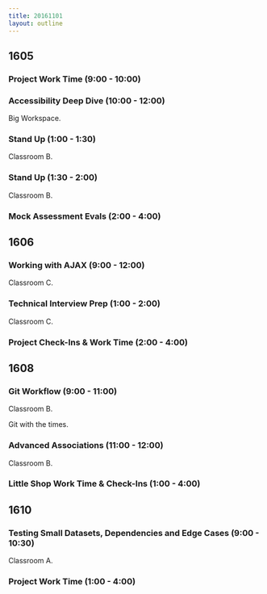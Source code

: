```yaml
---
title: 20161101
layout: outline
---
```


## 1605

### Project Work Time (9:00 - 10:00)

### Accessibility Deep Dive (10:00 - 12:00)

Big Workspace.

### Stand Up (1:00 - 1:30)

Classroom B.

### Stand Up (1:30 - 2:00)

Classroom B.

### Mock Assessment Evals (2:00 - 4:00)


## 1606

### Working with AJAX (9:00 - 12:00)

Classroom C.

### Technical Interview Prep (1:00 - 2:00)

Classroom C.

### Project Check-Ins & Work Time (2:00 - 4:00)


## 1608

### Git Workflow (9:00 - 11:00)

Classroom B.

Git with the times.

### Advanced Associations (11:00 - 12:00)

Classroom B.

### Little Shop Work Time & Check-Ins (1:00 - 4:00)


## 1610

### Testing Small Datasets, Dependencies and Edge Cases (9:00 - 10:30)

Classroom A.

### Project Work Time (1:00 - 4:00)
